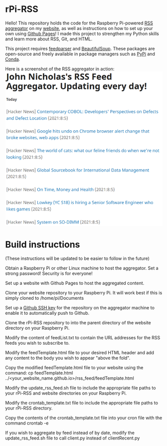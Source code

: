 # rPi-RSS
Hello! This repository holds the code for the Raspberry Pi-powered [RSS aggregator](https://johngnicholas.github.io/rss_feed/feed.html) on my [website](https://johngnicholas.github.io), as well as instructions on how to set up your own using [Github Pages](https://pages.github.com/)! I made this project to strengthen my Python skills and learn more about RSS, Git, and HTML.

This project requires [feedparser](https://github.com/kurtmckee/feedparser) and [BeautifulSoup](https://www.crummy.com/software/BeautifulSoup/). These packages are open-source and freely available in package managers such as [PyPi](https://pypi.org/) and [Conda](https://conda.io).

Here is a screenshot of the RSS aggregator in action:
![RSS Feed Image](rss_feed_image.png)

# Build instructions
(These instructions will be updated to be easier to follow in the future)

Obtain a Raspberry Pi or other Linux machine to host the aggregator. Set a strong password! Security is for everyone!

Set up a website with Github Pages to host the aggregated content.

Clone your website repository to your Raspberry Pi. It will work best if this is simply cloned to /home/pi/Documents

Set up a [Github SSH key](https://docs.github.com/en/github/authenticating-to-github/connecting-to-github-with-ssh) for the repository on the aggregator machine to enable it to automatically push to Github.

Clone the rPi-RSS repository to into the parent directory of the website directory on your Raspberry Pi.

Modify the content of feedList.txt to contain the URL addresses for the RSS feeds you wish to subscribe to.

Modify the feedTemplate.html file to your desired HTML header and add any content to the body you wish to appear "above the fold".

Copy the modified feedTemplate.html file to your website using the command: cp feedTemplate.html ../<your_website_name.github.io>/rss_feed/feedTemplate.html

Modify the update_rss_feed.sh file to include the appropriate file paths to your rPi-RSS and website directories on your Raspberry Pi.

Modify the crontab_template.txt file to include the appropriate file paths to your rPi-RSS directory.

Copy the contents of the crontab_template.txt file into your cron file with the command crontab -e

If you wish to aggregate by feed instead of by date, modify the update_rss_feed.sh file to call client.py instead of clientRecent.py
